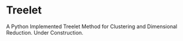# Treelet
A Python Implemented Treelet Method for Clustering and Dimensional Reduction. Under Construction.
